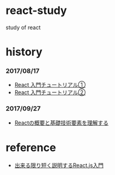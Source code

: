 # react-study
study of react

# history
### 2017/08/17
+ [React 入門チュートリアル①](http://qiita.com/stivan622/items/ef4a0b9d5c5190b0e150)
+ [React 入門チュートリアル②](http://qiita.com/stivan622/items/96777804fd0d9ba1f6d1)

### 2017/09/27
+ [Reactの概要と基礎技術要素を理解する](https://codezine.jp/article/detail/9878)

# reference
 + [出来る限り短く説明するReact.js入門](http://qiita.com/rgbkids/items/8ec309d1bf5e203d2b19)
